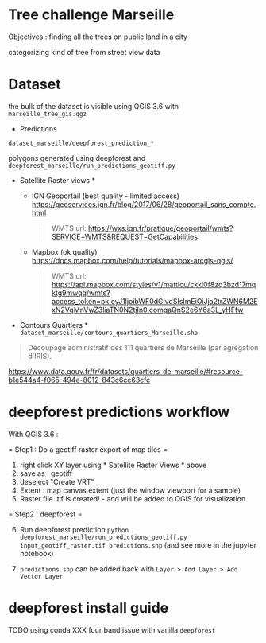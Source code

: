 Tree challenge Marseille
========================

Objectives : finding all the trees on public land in a city

categorizing kind of tree from street view data

Dataset
=======

the bulk of the dataset is visible using QGIS 3.6
with `marseille_tree_gis.qgz`


* Predictions

`dataset_marseille/deepforest_prediction_*`

polygons generated using deepforest and `deepforest_marseille/run_predictions_geotiff.py`


* Satellite Raster views *

  *  IGN Geoportail (best quality - limited access)
     https://geoservices.ign.fr/blog/2017/06/28/geoportail_sans_compte.html
     > WMTS url: https://wxs.ign.fr/pratique/geoportail/wmts?SERVICE=WMTS&REQUEST=GetCapabilities

  *  Mapbox (ok quality)
     https://docs.mapbox.com/help/tutorials/mapbox-arcgis-qgis/
     > WMTS url: https://api.mapbox.com/styles/v1/mattiou/ckkl0f8zq3bzd17mqktg9mwqq/wmts?access_token=pk.eyJ1IjoibWF0dGlvdSIsImEiOiJja2trZWN6M2ExN2VqMnVwZ3liaTN0N2tjIn0.comgaQnS2e6Y6a3L_yHFfw

* Contours Quartiers *
`dataset_marseille/contours_quartiers_Marseille.shp`

> Découpage administratif des 111 quartiers de Marseille (par agrégation d'IRIS).

https://www.data.gouv.fr/fr/datasets/quartiers-de-marseille/#resource-b1e544a4-f065-494e-8012-843c6cc63cfc


deepforest predictions workflow
===============================

With QGIS 3.6 :

= Step1 : Do a geotiff raster export of map tiles =

1. right click XY layer using * Satellite Raster Views * above
2. save as : geotiff
3. deselect "Create VRT"
4. Extent : map canvas extent (just the window viewport for a sample)
5. Raster file .tif is created! - and will be added to QGIS for visualization


= Step2 : deepforest =

6. Run deepforest prediction
`python deepforest_marseille/run_predictions_geotiff.py input_geotiff_raster.tif predictions.shp`
(and see more in the jupyter notebook)

7. `predictions.shp` can be added back with `Layer > Add Layer > Add Vector Layer`


deepforest install guide
========================
TODO using conda
XXX  four band issue with vanilla `deepforest`
